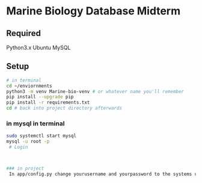 # Marine Biology Database Midterm

## Required

Python3.x
Ubuntu
MySQL

## Setup
```bash
# in terminal
cd ~/enviornments
python3 -m venv Marine-bio-venv # or whatever name you'll remember
pip install --upgrade pip
pip install -r requirements.txt
cd # back into project directory afterwards
```
### in mysql in terminal
```bash
sudo systemctl start mysql
mysql -u root -p
 # Login



### in project
 In app/config.py change yourusername and yourpassword to the systems uername and password
